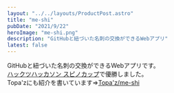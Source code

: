 ```yaml
---
layout: "../../layouts/ProductPost.astro"
title: "me-shi"
pubDate: "2021/9/22"
heroImage: "me-shi.png"
description: "GitHubと紐づいた名刺の交換ができるWebアプリ"
latest: false
---
```


GitHubと紐づいた名刺の交換ができるWebアプリです。  
[ハックツハッカソン スピノカップ](https://hackz.team/news/5Pq3BX9JLuz6pb6gJ76Zv8)で優勝しました。  
Topa'zにも紹介を書いています=>[Topa'z/me-shi](https://topaz.dev/projects/20a97c48f80e2866ac7d)
